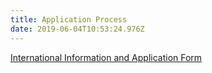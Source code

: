 ```yaml
---
title: Application Process
date: 2019-06-04T10:53:24.976Z
---
```

[International Information and Application Form](http://c1940652.r52.cf0.rackcdn.com/5b7ca4bcff2a7c03cc0000fa/International-Information-and-Application-Form-.pdf)
